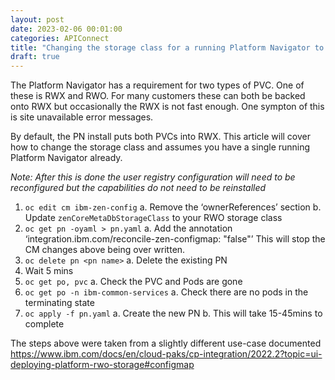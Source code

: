 ```yaml
---
layout: post
date: 2023-02-06 00:01:00
categories: APIConnect
title: "Changing the storage class for a running Platform Navigator to allow"
draft: true
---
```


The Platform Navigator has a requirement for two types of PVC. One of these is RWX and RWO. For many customers these can both be backed onto RWX but occasionally the RWX is not fast enough. One sympton of this is site unavailable error messages.

By default, the PN install puts both PVCs into RWX. This article will cover how to change the storage class and assumes you have a single running Platform Navigator already. 
<!--more-->
*Note: After this is done the user registry configuration will need to be reconfigured but the capabilities do not need to be reinstalled* 

1.	`oc edit cm ibm-zen-config` 
a.	Remove the ‘ownerReferences’ section
b.	Update `zenCoreMetaDbStorageClass` to your RWO storage class
2.	`oc get pn -oyaml > pn.yaml`
a.	Add the annotation ‘integration.ibm.com/reconcile-zen-configmap: "false"’ This will stop the CM changes above being over written. 
3.	`oc delete pn <pn name>`
a.	Delete the existing PN
4.	Wait 5 mins
5.	`oc get po, pvc`
a.	Check the PVC and Pods are gone
6.	`oc get po -n ibm-common-services`
a.	Check there are no pods in the terminating state
7.	`oc apply -f pn.yaml`
a.	Create the new PN
b.	This will take 15-45mins to complete	

The steps above were taken from a slightly different use-case documented https://www.ibm.com/docs/en/cloud-paks/cp-integration/2022.2?topic=ui-deploying-platform-rwo-storage#configmap

